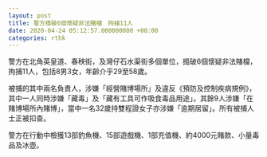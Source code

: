 ```yaml
---
layout: post
title: 警方搗破6個懷疑非法賭檔　拘捕11人
date: 2020-04-24 05:12:57.000000000 +08:00
categories: rthk
---
```


警方在北角英皇道、春秧街，及灣仔石水渠街多個單位，搗破6個懷疑非法賭檔，拘捕11人，包括8男3女，年齡介乎29至58歲。

被捕的其中兩名負責人，涉嫌「經營賭博場所」及違反《預防及控制疾病規例》，其中一人同時涉嫌「藏毒」及「藏有工具可作吸食毒品用途」。其餘9人涉嫌「在賭博場所內賭博」，當中一名32歲持雙程證女子亦涉嫌「逾期居留」。所有被捕人士正被扣查。

警方在行動中檢獲13部釣魚機、15部遊戲機、1部充值機、約4000元賭款、小量毒品及冰壺。

